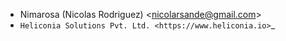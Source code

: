 - Nimarosa (Nicolas Rodriguez) \<<nicolarsande@gmail.com>\>
- `Heliconia Solutions Pvt. Ltd. <https://www.heliconia.io>`_

